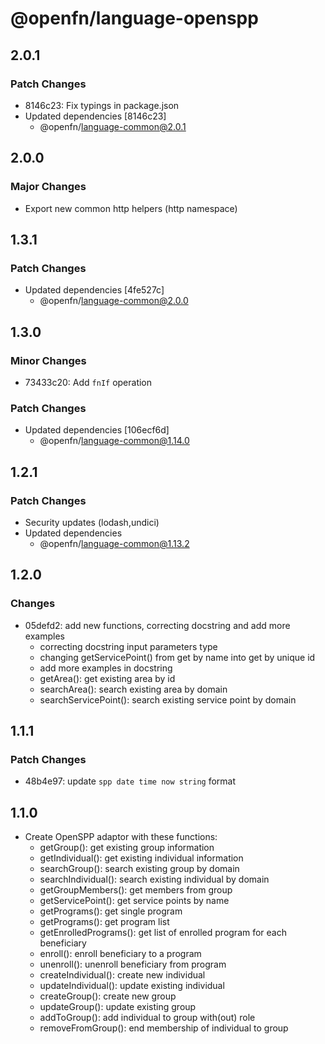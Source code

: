 # @openfn/language-openspp

## 2.0.1

### Patch Changes

- 8146c23: Fix typings in package.json
- Updated dependencies [8146c23]
  - @openfn/language-common@2.0.1

## 2.0.0

### Major Changes

- Export new common http helpers (http namespace)

## 1.3.1

### Patch Changes

- Updated dependencies [4fe527c]
  - @openfn/language-common@2.0.0

## 1.3.0

### Minor Changes

- 73433c20: Add `fnIf` operation

### Patch Changes

- Updated dependencies [106ecf6d]
  - @openfn/language-common@1.14.0

## 1.2.1

### Patch Changes

- Security updates (lodash,undici)
- Updated dependencies
  - @openfn/language-common@1.13.2

## 1.2.0

### Changes

- 05defd2: add new functions, correcting docstring and add more examples
  - correcting docstring input parameters type
  - changing getServicePoint() from get by name into get by unique id
  - add more examples in docstring
  - getArea(): get existing area by id
  - searchArea(): search existing area by domain
  - searchServicePoint(): search existing service point by domain

## 1.1.1

### Patch Changes

- 48b4e97: update `spp date time now string` format

## 1.1.0

- Create OpenSPP adaptor with these functions:
  - getGroup(): get existing group information
  - getIndividual(): get existing individual information
  - searchGroup(): search existing group by domain
  - searchIndividual(): search existing individual by domain
  - getGroupMembers(): get members from group
  - getServicePoint(): get service points by name
  - getPrograms(): get single program
  - getPrograms(): get program list
  - getEnrolledPrograms(): get list of enrolled program for each beneficiary
  - enroll(): enroll beneficiary to a program
  - unenroll(): unenroll beneficiary from program
  - createIndividual(): create new individual
  - updateIndividual(): update existing individual
  - createGroup(): create new group
  - updateGroup(): update existing group
  - addToGroup(): add individual to group with(out) role
  - removeFromGroup(): end membership of individual to group
